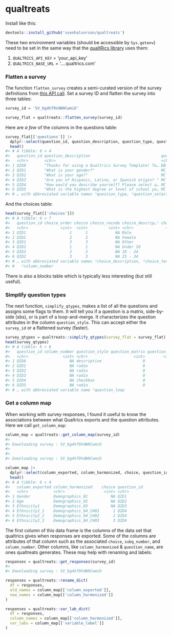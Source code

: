 
# qualtreats

Install like this:

``` r
devtools::install_github('svenhalvorson/qualtreats')
```

These two environment variables (should be accessible by `Sys.getenv`)
need to be set in the same way that the [qualtRics
library](https://github.com/ropensci/qualtRics) uses them:

1.  `QUALTRICS_API_KEY` = ‘your_api_key’
2.  `QUALTRICS_BASE_URL` = ‘….qualtrics.com’

### Flatten a survey

The function `flatten_survey` creates a semi-curated version of the
survey definitions from [this API
call](https://api.qualtrics.com/9d0928392673d-get-survey). Set a survey
ID and flatten the survey into three tables:

``` r
survey_id = 'SV_bg4hf9VdW9CwmiO'

survey_flat = qualtreats::flatten_survey(survey_id)
```

Here are *a few* of the columns in the questions table:

``` r
survey_flat[['questions']] |> 
  dplyr::select(question_id, question_description, question_type, question_selector) |>
  head()
#> # A tibble: 6 × 4
#>   question_id question_description                               quest…¹ quest…²
#>   <chr>       <chr>                                              <chr>   <chr>  
#> 1 QID8        "Thanks for using a Qualtrics Survey Template! To… DB      TB     
#> 2 QID1        "What is your gender?"                             MC      SAVR   
#> 3 QID2        "What is your age?"                                MC      SAVR   
#> 4 QID3        "Are you of Hispanic, Latino, or Spanish origin? " MC      SAVR   
#> 5 QID4        "How would you describe yourself? Please select a… MC      MAVR   
#> 6 QID5        "What is the highest degree or level of school yo… MC      SAVR   
#> # … with abbreviated variable names ¹​question_type, ²​question_selector
```

And the choices table:

``` r
head(survey_flat[['choices']])
#> # A tibble: 6 × 7
#>   question_id choice_order choice choice_recode choice_descrip…¹ choic…² colum…³
#>   <chr>              <int>  <int>         <int> <chr>              <int>   <int>
#> 1 QID1                   1      1            NA Male                   0      NA
#> 2 QID1                   2      2            NA Female                 0      NA
#> 3 QID1                   3      3            NA Other                  0      NA
#> 4 QID2                   1      1            NA Under 18               0      NA
#> 5 QID2                   2      2            NA 18 - 24                0      NA
#> 6 QID2                   3      3            NA 25 - 34                0      NA
#> # … with abbreviated variable names ¹​choice_description, ²​choice_text_entry,
#> #   ³​column_number
```

There is also a blocks table which is typically less interesting (but
still useful).

### Simplify question types

The next function, `simplify_qtypes`, makes a list of all the questions
and assigns some flags to them. It will tell you if a question is a
matrix, side-by-side (sbs), or is part of a loop-and-merge. It
characterizes the question attributes in the column `question_style`.
This can accept either the `survey_id` or a flattened survey (faster).

``` r
survey_qtypes = qualtreats::simplify_qtypes(survey_flat = survey_flat)
head(survey_qtypes)
#> # A tibble: 6 × 6
#>   question_id column_number question_style question_matrix question_sbs questi…¹
#>   <chr>               <int> <chr>                    <int>        <int>    <int>
#> 1 QID8                   NA descriptive                  0            0        0
#> 2 QID1                   NA radio                        0            0        0
#> 3 QID2                   NA radio                        0            0        0
#> 4 QID3                   NA radio                        0            0        0
#> 5 QID4                   NA checkbox                     0            0        0
#> 6 QID5                   NA radio                        0            0        0
#> # … with abbreviated variable name ¹​question_loop
```

### Get a column map

When working with survey responses, I found it useful to know the
associations between what Qualtrics exports and the question attributes.
Here we call `get_column_map`:

``` r
column_map = qualtreats::get_column_map(survey_id)
#> 
#> Downloading survey : SV_bg4hf9VdW9CwmiO
#> 
#> 
#> Downloading survey : SV_bg4hf9VdW9CwmiO

column_map |>
  dplyr::select(column_exported, column_harmonized, choice, question_id) |>
  head()
#> # A tibble: 6 × 4
#>   column_exported column_harmonized    choice question_id
#>   <chr>           <chr>                 <int> <chr>      
#> 1 Gender          Demographics_01          NA QID1       
#> 2 Age             Demographics_02          NA QID2       
#> 3 Ethnicity1      Demographics_03          NA QID3       
#> 4 Ethnicity2_1    Demographics_04_CH01      1 QID4       
#> 5 Ethnicity2_2    Demographics_04_CH02      2 QID4       
#> 6 Ethnicity2_3    Demographics_04_CH03      3 QID4
```

The first column of this data frame is the columns of the data set that
qualtrics gives when responses are exported. Some of the columns are
attributes of that column such as the associated `choice`,
`subq_number`, and `column_number`. Other columns, like
`column_harmonized` & `question_name`, are ones qualtreats generates.
These may help with renaming and labels:

``` r
responses = qualtreats::get_responses(survey_id)
#> 
#> Downloading survey : SV_bg4hf9VdW9CwmiO

responses = qualtreats::rename_dict(
  df = responses,
  old_names = column_map[['column_exported']],
  new_names = column_map[['column_harmonized']]
)

responses = qualtreats::var_lab_dict(
  df = responses,
  column_names = column_map[['column_harmonized']],
  var_labs = column_map[['variable_label']]
)
```
